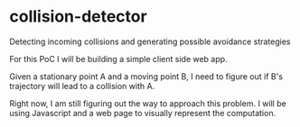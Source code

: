 # collision-detector
Detecting incoming collisions and generating possible avoidance strategies

For this PoC I will be building a simple client side web app.

Given a stationary point A and a moving point B, I need to figure out if B's trajectory will lead to a collision with A.

Right now, I am still figuring out the way to approach this problem. I will be using Javascript and a web page to visually represent the computation.
